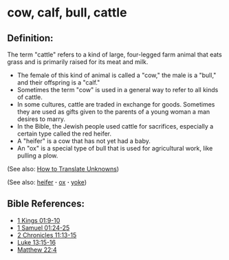 # cow, calf, bull, cattle #

## Definition: ##

The term "cattle" refers to a kind of large, four-legged farm animal that eats grass and is primarily raised for its meat and milk.

* The female of this kind of animal is called a "cow," the male is a "bull," and their offspring is a "calf."
* Sometimes the term "cow" is used in a general way to refer to all kinds of cattle.
* In some cultures, cattle are traded in exchange for goods. Sometimes they are used as gifts given to the parents of a young woman a man desires to marry.
* In the Bible, the Jewish people used cattle for sacrifices, especially a certain type called the red heifer.
* A "heifer" is a cow that has not yet had a baby.
* An "ox" is a special type of bull that is used for agricultural work, like pulling a plow.

(See also: [How to Translate Unknowns](https://git.door43.org/Door43/en-ta-translate-vol1/src/master/content/translate_unknown.md))

(See also: [heifer](../other/heifer.md) **·** [ox](../other/ox.md) **·** [yoke](../other/yoke.md))

## Bible References: ##

* [1 Kings 01:9-10](https://door43.org/en/bible/notes/1ki/01/09)
* [1 Samuel 01:24-25](https://door43.org/en/bible/notes/1sa/01/24)
* [2 Chronicles 11:13-15](https://door43.org/en/bible/notes/2ch/11/13)
* [Luke 13:15-16](https://door43.org/en/bible/notes/luk/13/15)
* [Matthew 22:4](https://door43.org/en/bible/notes/mat/22/04)

